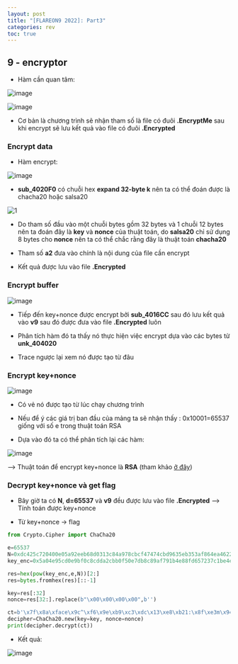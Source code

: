 ```yaml
---
layout: post
title: "[FLAREON9 2022]: Part3"
categories: rev
toc: true
---
```


## 9 - encryptor

- Hàm cần quan tâm:

![image](https://user-images.githubusercontent.com/91442807/202218850-5796cfbc-d11a-4cab-8edb-f6124a730e35.png)

![image](https://user-images.githubusercontent.com/91442807/202219020-44afd606-4057-4e4f-b26c-e973bcafa624.png)

- Cơ bản là chương trình sẽ nhận tham số là file có đuôi **.EncryptMe** sau khi encrypt sẽ lưu kết quả vào file có đuôi **.Encrypted**

### Encrypt data

- Hàm encrypt:

![image](https://user-images.githubusercontent.com/91442807/202221934-da5d2eb0-638d-4065-bfa4-f5c513f4493e.png)

- **sub_4020F0** có chuỗi hex **expand 32-byte k** nên ta có thể đoán được là chacha20 hoặc salsa20

![1](https://user-images.githubusercontent.com/91442807/202222662-70b47b13-ccad-47e3-bc17-783700d80fb5.png)

- Do tham số đầu vào một chuỗi bytes gồm 32 bytes và 1 chuỗi 12 bytes nên ta đoán đây là **key** và **nonce** của thuật toán, do **salsa20** chỉ sử dụng 8 bytes cho **nonce** nên ta có thể chắc rằng đây là thuật toán **chacha20**

- Tham số **a2** đưa vào chính là nội dung của file cần encrypt

- Kết quả được lưu vào file **.Encrypted**

### Encrypt buffer

![image](https://user-images.githubusercontent.com/91442807/202232530-538409ae-c194-48a4-a799-511c99b1cff8.png)

- Tiếp đến key+nonce được encrypt bởi **sub_4016CC** sau đó lưu kết quả vào **v9** sau đó được đưa vào file **.Encrypted** luôn

- Phân tích hàm đó ta thấy nó thực hiện việc encrypt dựa vào các bytes từ **unk_404020**

- Trace ngược lại xem nó được tạo từ đâu

### Encrypt key+nonce 

![image](https://user-images.githubusercontent.com/91442807/202225802-b93d41c0-b33a-47c4-b384-844f549b4f91.png)

- Có vẻ nó được tạo từ lúc chạy chương trình 

- Nếu để ý các giá trị ban đầu của mảng ta sẽ nhận thấy : 0x10001=65537 giống với số e trong thuật toán RSA

- Dựa vào đó ta có thể phân tích lại các hàm: 

![image](https://user-images.githubusercontent.com/91442807/202232681-29e547e3-a2b5-47fb-b029-03ff4ff3cfd9.png)

--> Thuật toán để encrypt key+nonce là **RSA**  (tham khảo [ở đây](https://phgvee.wordpress.com/2022/10/05/crypto-rsa-va-nhung-hinh-thuc-tan-cong/))

### Decrypt key+nonce và get flag

- Bây giờ ta có **N**, **d=65537** và **v9** đều được lưu vào file **.Encrypted** --> Tính toán được key+nonce

- Từ key+nonce -> flag

```python
from Crypto.Cipher import ChaCha20

e=65537
N=0xdc425c720400e05a92eeb68d0313c84a978cbcf47474cbd9635eb353af864ea46221546a0f4d09aaa0885113e31db53b565c169c3606a241b569912a9bf95c91afbc04528431fdcee6044781fbc8629b06f99a11b99c05836e47638bbd07a232c658129aeb094ddaf4c3ad34563ee926a87123bc669f71eb6097e77c188b9bc9
key_enc=0x5a04e95cd0e9bf0c8cdda2cbb0f50e7db8c89af791b4e88fd657237c1be4e6599bc4c80fd81bdb007e43743020a245d5f87df1c23c4d129b659f90ece2a5c22df1b60273741bf3694dd809d2c485030afdc6268431b2287c597239a8e922eb31174efcae47ea47104bc901cea0abb2cc9ef974d974f135ab1f4899946428184c

res=hex(pow(key_enc,e,N))[2:]
res=bytes.fromhex(res)[::-1]

key=res[:32]
nonce=res[32:].replace(b"\x00\x00\x00\x00",b'')

ct=b'\x7f\x8a\xface\x9c^\xf6\x9e\xb9\xc3\xdc\x13\xe8\xb21:\x8f\xe3m\x94\x864!F+o\xe8\xad0\x8d*y\xe8\xea{f\t\xd8\xd0X\x02=\x97\x14k\xf2\xaa`\x85\x06HM\x97\x0eq\xea\x82\x065\xbaK\xfcQ\x8f\x06\xe4\xadi+\xe6%['
decipher=ChaCha20.new(key=key, nonce=nonce)
print(decipher.decrypt(ct))
```
- Kết quả: 
 
![image](https://user-images.githubusercontent.com/91442807/202233734-ab2d29b3-ff51-49ce-ad17-3ee41055e087.png)






